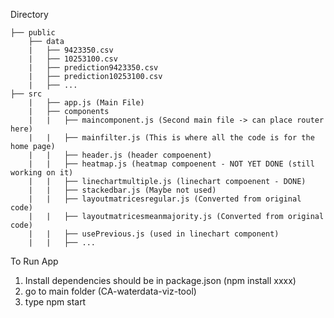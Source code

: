 Directory
```
├── public
    ├── data
    |   ├── 9423350.csv
    |   ├── 10253100.csv
    |   ├── prediction9423350.csv
    |   ├── prediction10253100.csv
    |   ├── ...
├── src
    |   ├── app.js (Main File)
    |   ├── components
    |   |   ├── maincomponent.js (Second main file -> can place router here)
    |   |   ├── mainfilter.js (This is where all the code is for the home page)
    |   |   ├── header.js (header compoenent)
    |   |   ├── heatmap.js (heatmap compoenent - NOT YET DONE (still working on it)
    |   |   ├── linechartmultiple.js (linechart compoenent - DONE)
    |   |   ├── stackedbar.js (Maybe not used)
    |   |   ├── layoutmatricesregular.js (Converted from original code)
    |   |   ├── layoutmatricesmeanmajority.js (Converted from original code)
    |   |   ├── usePrevious.js (used in linechart component)
    |   |   ├── ...
```

To Run App
1. Install dependencies should be in package.json (npm install xxxx)
2. go to main folder (CA-waterdata-viz-tool)
3. type npm start
